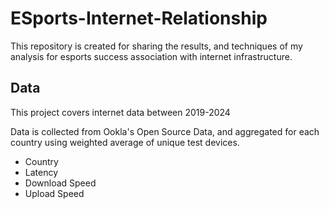 # ESports-Internet-Relationship
This repository is created for sharing the results, and techniques of my analysis for esports success association with internet infrastructure. 

## Data
This project covers internet data between 2019-2024 

Data is collected from Ookla's Open Source Data, and aggregated for each country using weighted average of unique test devices.

- Country
- Latency
- Download Speed
- Upload Speed

##
